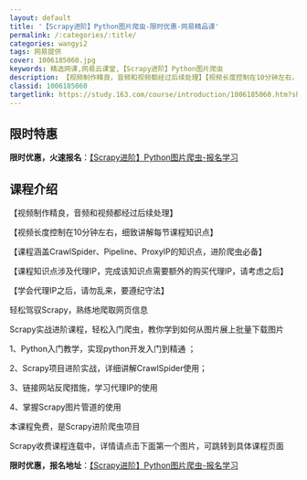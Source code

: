 ```yaml
---
layout: default
title: '【Scrapy进阶】Python图片爬虫-限时优惠-网易精品课'
permalink: /:categories/:title/
categories: wangyi2
tags: 网易提供
cover: 1006185060.jpg
keywords: 精选网课,网易云课堂,【Scrapy进阶】Python图片爬虫
description: 【视频制作精良，音频和视频都经过后续处理】【视频长度控制在10分钟左右，细致讲解每节课程知识点】【课程涵盖CrawlSp
classid: 1006185060
targetlink: https://study.163.com/course/introduction/1006185060.htm?share=1&shareId=1025206652&utm_campaign=share&utm_medium=iphoneShare&utm_source=&utm_u=1025206652
---
```


## 限时特惠

**限时优惠，火速报名**：[【Scrapy进阶】Python图片爬虫-报名学习](https://study.163.com/course/introduction/1006185060.htm?share=1&shareId=1025206652&utm_campaign=share&utm_medium=iphoneShare&utm_source=&utm_u=1025206652)

## 课程介绍

【视频制作精良，音频和视频都经过后续处理】

【视频长度控制在10分钟左右，细致讲解每节课程知识点】

【课程涵盖CrawlSpider、Pipeline、ProxyIP的知识点，进阶爬虫必备】

【课程知识点涉及代理IP，完成该知识点需要额外的购买代理IP，请考虑之后】

【学会代理IP之后，请勿乱来，要遵纪守法】



轻松驾驭Scrapy，熟练地爬取网页信息



Scrapy实战进阶课程，轻松入门爬虫，教你学到如何从图片展上批量下载图片



1、Python入门教学，实现python开发入门到精通 ；

2、Scrapy项目进阶实战，详细讲解CrawlSpider使用；

3、链接网站反爬措施，学习代理IP的使用

4、掌握Scrapy图片管道的使用



本课程免费，是Scrapy进阶爬虫项目



Scrapy收费课程连载中，详情请点击下面第一个图片，可跳转到具体课程页面

**限时优惠，报名地址**：[【Scrapy进阶】Python图片爬虫-报名学习](https://study.163.com/course/introduction/1006185060.htm?share=1&shareId=1025206652&utm_campaign=share&utm_medium=iphoneShare&utm_source=&utm_u=1025206652)


